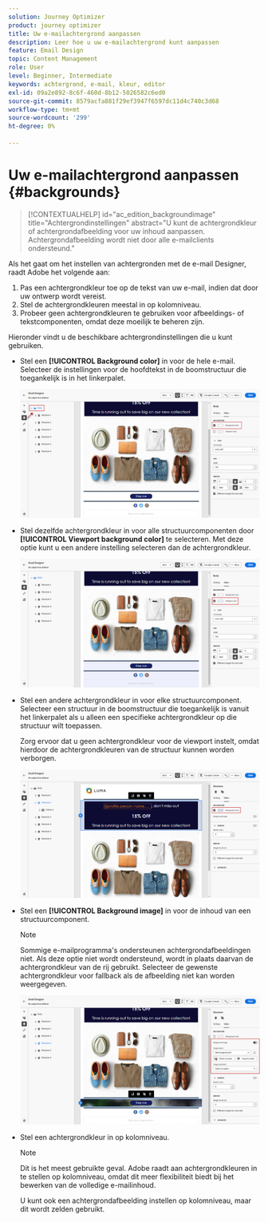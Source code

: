 ```yaml
---
solution: Journey Optimizer
product: journey optimizer
title: Uw e-mailachtergrond aanpassen
description: Leer hoe u uw e-mailachtergrond kunt aanpassen
feature: Email Design
topic: Content Management
role: User
level: Beginner, Intermediate
keywords: achtergrond, e-mail, kleur, editor
exl-id: 09a2e892-8c6f-460d-8b12-5026582c6ed0
source-git-commit: 8579acfa881f29ef3947f6597dc11d4c740c3d68
workflow-type: tm+mt
source-wordcount: '299'
ht-degree: 0%

---
```


# Uw e-mailachtergrond aanpassen {#backgrounds}

>[!CONTEXTUALHELP]
>id="ac_edition_backgroundimage"
>title="Achtergrondinstellingen"
>abstract="U kunt de achtergrondkleur of achtergrondafbeelding voor uw inhoud aanpassen. Achtergrondafbeelding wordt niet door alle e-mailclients ondersteund."

Als het gaat om het instellen van achtergronden met de e-mail Designer, raadt Adobe het volgende aan:

1. Pas een achtergrondkleur toe op de tekst van uw e-mail, indien dat door uw ontwerp wordt vereist.
1. Stel de achtergrondkleuren meestal in op kolomniveau.
1. Probeer geen achtergrondkleuren te gebruiken voor afbeeldings- of tekstcomponenten, omdat deze moeilijk te beheren zijn.

Hieronder vindt u de beschikbare achtergrondinstellingen die u kunt gebruiken.

* Stel een **[!UICONTROL Background color]** in voor de hele e-mail. Selecteer de instellingen voor de hoofdtekst in de boomstructuur die toegankelijk is in het linkerpalet.

  ![](assets/background_1.png)

* Stel dezelfde achtergrondkleur in voor alle structuurcomponenten door **[!UICONTROL Viewport background color]** te selecteren. Met deze optie kunt u een andere instelling selecteren dan de achtergrondkleur.

  ![](assets/background_2.png)

* Stel een andere achtergrondkleur in voor elke structuurcomponent. Selecteer een structuur in de boomstructuur die toegankelijk is vanuit het linkerpalet als u alleen een specifieke achtergrondkleur op die structuur wilt toepassen.

  Zorg ervoor dat u geen achtergrondkleur voor de viewport instelt, omdat hierdoor de achtergrondkleuren van de structuur kunnen worden verborgen.

  ![](assets/background_3.png)

* Stel een **[!UICONTROL Background image]** in voor de inhoud van een structuurcomponent.

  >[!NOTE]
  >
  >Sommige e-mailprogramma&#39;s ondersteunen achtergrondafbeeldingen niet. Als deze optie niet wordt ondersteund, wordt in plaats daarvan de achtergrondkleur van de rij gebruikt. Selecteer de gewenste achtergrondkleur voor fallback als de afbeelding niet kan worden weergegeven.

  ![](assets/background_4.png)

* Stel een achtergrondkleur in op kolomniveau.

  >[!NOTE]
  >
  >Dit is het meest gebruikte geval. Adobe raadt aan achtergrondkleuren in te stellen op kolomniveau, omdat dit meer flexibiliteit biedt bij het bewerken van de volledige e-mailinhoud.

  U kunt ook een achtergrondafbeelding instellen op kolomniveau, maar dit wordt zelden gebruikt.
